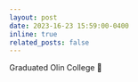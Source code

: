 ```yaml
---
layout: post
date: 2023-16-23 15:59:00-0400
inline: true
related_posts: false
---
```


Graduated Olin College :tada:

